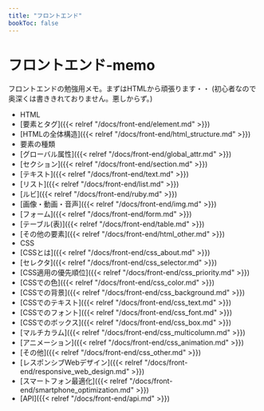 ```yaml
---
title: "フロントエンド"
bookToc: false
---
```


# フロントエンド-memo

フロントエンドの勉強用メモ。まずはHTMLから頑張ります・・
(初心者なので奥深くは書ききれておりません。悪しからず。)

- HTML
 - [要素とタグ]({{< relref "/docs/front-end/element.md" >}})
 - [HTMLの全体構造]({{< relref "/docs/front-end/html_structure.md" >}})
 - 要素の種類
 - [グローバル属性]({{< relref "/docs/front-end/global_attr.md" >}})
 - [セクション]({{< relref "/docs/front-end/section.md" >}})
 - [テキスト]({{< relref "/docs/front-end/text.md" >}})
 - [リスト]({{< relref "/docs/front-end/list.md" >}})
 - [ルビ]({{< relref "/docs/front-end/ruby.md" >}})
 - [画像・動画・音声]({{< relref "/docs/front-end/img.md" >}})
 - [フォーム]({{< relref "/docs/front-end/form.md" >}})
 - [テーブル(表)]({{< relref "/docs/front-end/table.md" >}})
 - [その他の要素]({{< relref "/docs/front-end/html_other.md" >}})
- CSS
 - [CSSとは]({{< relref "/docs/front-end/css_about.md" >}})
 - [セレクタ]({{< relref "/docs/front-end/css_selector.md" >}})
 - [CSS適用の優先順位]({{< relref "/docs/front-end/css_priority.md" >}})
 - [CSSでの色]({{< relref "/docs/front-end/css_color.md" >}})
 - [CSSでの背景]({{< relref "/docs/front-end/css_background.md" >}})
 - [CSSでのテキスト]({{< relref "/docs/front-end/css_text.md" >}})
 - [CSSでのフォント]({{< relref "/docs/front-end/css_font.md" >}})
 - [CSSでのボックス]({{< relref "/docs/front-end/css_box.md" >}})
 - [マルチカラム]({{< relref "/docs/front-end/css_multicolumn.md" >}})
 - [アニメーション]({{< relref "/docs/front-end/css_animation.md" >}})
 - [その他]({{< relref "/docs/front-end/css_other.md" >}})
- [レスポンシブWebデザイン]({{< relref "/docs/front-end/responsive_web_design.md" >}})
- [スマートフォン最適化]({{< relref "/docs/front-end/smartphone_optimization.md" >}})
- [API]({{< relref "/docs/front-end/api.md" >}})

